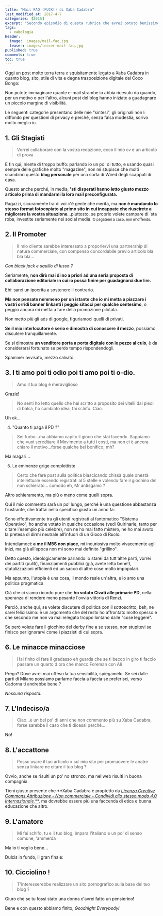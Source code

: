 ```yaml
---
title: "Mail FAQ (FUCK!) di Xaba Cadabra"
last_modified_at: 2017-4-7
categories: [2015]
excerpt: "Secondo episodio di questa rubrica che avrei potuto benissimo chiamare Cazzeggiando su Netflix, ma a 'ste cose uno ci pensa sempre dopo..."
tags:
  - xabologia
header:  
  image:  images/mail-faq.jpg
  teaser: images/teaser-mail-faq.jpg
published: true
comments: true
toc: true
---
```


Oggi un post molto terra terra e squisitamente legato a Xaba Cadabra in quanto blog, sito, stile di vita e degna trasposizione digitale del Coco Bongo:

Non potete immaginare quante e-mail strambe io abbia ricevuto da quando, per un motivo o per l'altro, alcuni post del blog hanno iniziato a guadagnare un piccolo margine di visibilità.

Le seguenti categorie presentano delle mie "sintesi", gli originali non li diffondo per questioni di privacy e perché, senza falsa modestia, scrivo molto meglio io.

## 1. Gli Stagisti

> Vorrei collaborare con la vostra redazione, ecco il mio cv e un articolo di prova

E fin qui, niente di troppo buffo: parlando io un po' di tutto, e usando quasi sempre delle grafiche molto "magazine", non mi stupisce che molti scambino questo **blog personale** per una sorta di Wired degli scappati di casa.

Questo anche perché, in media, **'sti disperati hanno letto giusto mezzo articolo prima di mandarmi la loro mail preconfigurata.**

Ragazzi, sicuramente tra di voi c'è gente che merita, ma **non è mandando lo stesso format fotocopiato al primo sito in cui incappate che riuscirete a migliorare la vostra situazione**...piuttosto, se proprio volete campare di 'sta roba, investite seriamente nei social media. <small>O pagatemi a caso, non m'offendo.</small>

## 2. Il Promoter

> Il mio cliente sarebbe interessato a proporle/vi una partnership di natura commerciale, con compenso concordabile previo articolo bla bla bla...

_Con black jack e squillo di lusso ?_

Seriamente, **non dirò mai di no a priori ad una seria proposta di collaborazione editoriale in cui io possa finire per guadagnarci due lire.**

Ehi: sarei un ipocrita a sostenere il contrario.

**Ma non pensate nemmeno per un istante che io mi metta a piazzare i vostri orridi banner linkanti i peggio sitacci per qualche centesimo**, o peggio ancora mi metta a fare della promozione pilotata.

Non metto più gli ads di google, figuriamoci quelli di privati.

**Se il mio interlocutore è serio e dimostra di conoscere il mezzo**, possiamo discutere tranquillamente.

Se si dimostra **un venditore porta a porta digitale con le pezze al culo**, è da considerarsi fortunato se perdo tempo rispondendogli.

Spammer avvisato, mezzo salvato.

## 3. I ti amo poi ti odio poi ti amo poi ti o-dio.

> Amo il tuo blog è meraviglioso

Grazie!

> No senti ho letto quello che hai scritto a proposito dei vitelli dai piedi di balsa, ho cambiato idea, fai schifo. Ciao.

Uh ok...

4. "Quanto ti paga il PD ?"

> Sei furbo...ma abbiamo capito il gioco che stai facendo. Sappiamo che vuoi screditare il Movimento a tutti i costi, ma non ci è ancora chiaro il motivo...forse qualche bel bonifico, mh?

Ma magari...

5. Le eminenze grige complottiste

> Certo che fare post sulla politica biascicando chissà quale onestà intellettuale essendo registrati al 5 stelle e volendo fare il giochino del non schierato... comodo eh, Mr antisgamo ?

Altro schieramento, ma più o meno come quelli sopra.

Qui il mio commento sarà un po' lungo, perché è una questione abbastanza frustrante, che trattai nello specifico giusto un anno fa:

Sono effettivamente tra gli utenti registrati al fantomatico "Sistema Operativo", ho anche votato in qualche occasione (vedi Quirinarie, tanto per citare l'esempio più celebre), non ne ho mai fatto mistero, ne ho mai avuto la pretesa di dirmi neutrale all'infuori di un Gioco di Ruolo.

Intendiamoci: **a me il M5S non piace**, mi incuriosiva molto vivacemente agli inizi, ma già all'epoca non mi sono mai definito "grillino".

Detto questo, ideologicamente parlando io starei da tutt'altre parti, vorrei dei partiti (puliti), finanziamenti pubblici (già, avete letto bene!), statalizzazioni efficienti ed un sacco di altre cose molto impopolari.

Ma appunto, l'utopia è una cosa, il mondo reale un'altra, e io amo una politica pragmatica.

Già che ci siamo ricordo pure che **ho votato Civati alle primarie PD**, nella speranza di rendere meno pesante l'ovvia vittoria di Renzi.

Perciò, anche qui, se volete discutere di politica con il sottoscritto, beh, ne sarei felicissimo: è un argomento che del resto ho affrontato molto spesso e che secondo me non va mai relegato troppo lontano dalle "cose leggere".

Se però volete fare il giochino del derby fine a se stesso, non stupitevi se finisco per ignorarvi come i piazzisti di cui sopra.

## 6. Le minacce minacciose

> Hai finito di fare il gradasso eh guarda che se ti becco in giro ti faccio passare un quarto d'ora che manco Foreman con Alì

Prego? Dove avrei mai offeso la tua sensibilità, spiegamelo. Se sei dalle parti di Milano possiamo parlarne faccia a faccia se preferisci, verso Cadorna ti andrebbe bene ?

_Nessuna risposta._


## 7. L'Indeciso/a

> Ciao...è un bel po' di anni che non commento più su Xaba Cadabra, forse sarebbe il caso che ti dicessi perché....

No!

## 8. L'accattone

> Posso usare il tuo articolo x sul mio sito per promuovere le anatre senza linkare ne citare il tuo blog ?

Ovvio, anche se risulti un po' no stronzo, ma nel web risulti in buona compagnia. 

Tieni giusto presente che **Xaba Cadabra è proptetto da [_Licenza Creative Commons Attribuzione - Non commerciale - Condividi allo stesso modo 4.0 Internazionale._**](https://creativecommons.org/licenses/by-nc-sa/4.0/), ma dovrebbe essere più una faccenda di etica e buona educazione che altro.

## 9. L'amatore

> Mi fai schifo, tu e il tuo blog, impara l'italiano e un po' di senso comune, 'ammerda

Ma io ti voglio bene...

Dulcis in fundo, il gran finale:

## 10. Cicciolino ! 

> T'interesserebbe realizzare un sito pornografico sulla base del tuo blog ?

Giuro che se tu fossi stato una donna c'avrei fatto un pensierino!

Bene e con questo abbiamo finito, _Goodnight Everybody!_